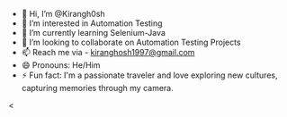 - 👋 Hi, I’m @Kirangh0sh
- 👀 I’m interested in Automation Testing
- 🌱 I’m currently learning Selenium-Java
- 💞️ I’m looking to collaborate on Automation Testing Projects
- 📫 Reach me via - kiranghosh1997@gmail.com
- 😄 Pronouns: He/Him
- ⚡ Fun fact: I'm a passionate traveler and love exploring new cultures, capturing memories through my camera.

<
